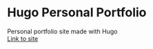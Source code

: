 # Hugo Personal Portfolio
Personal portfolio site made with Hugo\
[Link to site](https://wilsonlaiwx.github.io/whitehelmetdev.github.io/)
